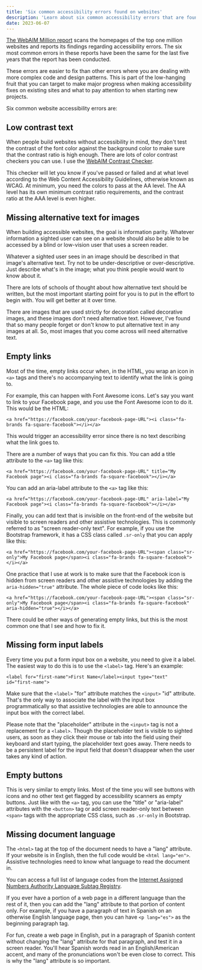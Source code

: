 ```yaml
---
title: 'Six common accessibility errors found on websites'
description: 'Learn about six common accessibility errors that are found on websites and how to fix them.'
date: 2023-06-07
---
```


[The WebAIM Million report](https://webaim.org/projects/million/) scans the homepages of the top one million websites and reports its findings regarding accessibility errors. The six most common errors in these reports have been the same for the last five years that the report has been conducted.

These errors are easier to fix than other errors where you are dealing with more complex code and design patterns. This is part of the low-hanging fruit that you can target to make major progress when making accessibility fixes on existing sites and what to pay attention to when starting new projects.

Six common website accessibility errors are:

## Low contrast text

When people build websites without accessibility in mind, they don't test the contrast of the font color against the background color to make sure that the contrast ratio is high enough. There are lots of color contrast checkers you can use. I use the [WebAIM Contrast Checker](https://webaim.org/resources/contrastchecker/).

This checker will let you know if you've passed or failed and at what level according to the Web Content Accessibility Guidelines, otherwise known as WCAG. At minimum, you need the colors to pass at the AA level. The AA level has its own minimum contrast ratio requirements, and the contrast ratio at the AAA level is even higher.

## Missing alternative text for images

When building accessible websites, the goal is information parity. Whatever information a sighted user can see on a website should also be able to be accessed by a blind or low-vision user that uses a screen reader.

Whatever a sighted user sees in an image should be described in that image's alternative text. Try not to be under-descriptive or over-descriptive. Just describe what's in the image; what you think people would want to know about it.

There are lots of schools of thought about how alternative text should be written, but the most important starting point for you is to put in the effort to begin with. You will get better at it over time.

There are images that are used strictly for decoration called decorative images, and these images don't need alternative text. However, I've found that so many people forget or don't know to put alternative text in any images at all. So, most images that you come across will need alternative text.

## Empty links

Most of the time, empty links occur when, in the HTML, you wrap an icon in `<a>` tags and there's no accompanying text to identify what the link is going to. 

For example, this can happen with Font Awesome icons. Let's say you want to link to your Facebook page, and you use the Font Awesome icon to do it. This would be the HTML:

`<a href="https://facebook.com/your-facebook-page-URL"><i class="fa-brands fa-square-facebook"></i></a>`

This would trigger an accessibility error since there is no text describing what the link goes to.

There are a number of ways that you can fix this. You can add a title attribute to the `<a>` tag like this:

`<a href="https://facebook.com/your-facebook-page-URL" title="My Facebook page"><i class="fa-brands fa-square-facebook"></i></a>`

You can add an aria-label attribute to the `<a>` tag like this:

`<a href="https://facebook.com/your-facebook-page-URL" aria-label="My Facebook page"><i class="fa-brands fa-square-facebook"></i></a>`

Finally, you can add text that is invisible on the front-end of the website but visible to screen readers and other assistive technologies. This is commonly referred to as "screen reader-only text". For example, if you use the Bootstrap framework, it has a CSS class called `.sr-only` that you can apply like this:

`<a href="https://facebook.com/your-facebook-page-URL"><span class="sr-only">My Facebook page</span><i class="fa-brands fa-square-facebook"></i></a>`

One practice that I use at work is to make sure that the Facebook icon is hidden from screen readers and other assistive technologies by adding the `aria-hidden="true"` attribute. The whole piece of code looks like this:

`<a href="https://facebook.com/your-facebook-page-URL"><span class="sr-only">My Facebook page</span><i class="fa-brands fa-square-facebook" aria-hidden="true"></i></a>`

There could be other ways of generating empty links, but this is the most common one that I see and how to fix it.

## Missing form input labels

Every time you put a form input box on a website, you need to give it a label. The easiest way to do this is to use the `<label>` tag. Here's an example:

`<label for="first-name">First Name</label><input type="text" id="first-name">`

Make sure that the `<label>` "for" attribute matches the `<input>` "id" attribute. That's the only way to associate the label with the input box programmatically so that assistive technologies are able to announce the input box with the correct label.

Please note that the "placeholder" attribute in the `<input>` tag is not a replacement for a `<label>`. Though the placeholder text is visible to sighted users, as soon as they click their mouse or tab into the field using their keyboard and start typing, the placeholder text goes away. There needs to be a persistent label for the input field that doesn't disappear when the user takes any kind of action.

## Empty buttons

This is very similar to empty links. Most of the time you will see buttons with icons and no other text get flagged by accessibility scanners as empty buttons. Just like with the `<a>` tag, you can use the "title" or "aria-label" attributes with the `<button>` tag or add screen reader-only text between `<span>` tags with the appropriate CSS class, such as `.sr-only` in Bootstrap.

## Missing document language

The `<html>` tag at the top of the document needs to have a "lang" attribute. If your website is in English, then the full code would be `<html lang="en">`. Assistive technologies need to know what language to read the document in.

You can access a full list of language codes from the [Internet Assigned Numbers Authority Language Subtag Registry](https://www.iana.org/assignments/language-subtag-registry/language-subtag-registry).

If you ever have a portion of a web page in a different language than the rest of it, then you can add the "lang" attribute to that portion of content only. For example, if you have a paragraph of text in Spanish on an otherwise English language page, then you can have `<p lang="es">` as the beginning paragraph tag.

For fun, create a web page in English, put in a paragraph of Spanish content without changing the "lang" attribute for that paragraph, and test it in a screen reader. You'll hear Spanish words read in an English/American accent, and many of the pronunciations won't be even close to correct. This is why the "lang" attribute is so important.